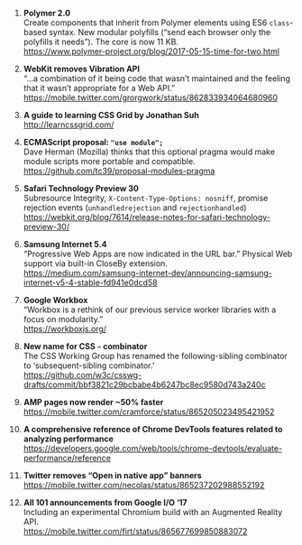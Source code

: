 1. **Polymer 2.0**  
Create components that inherit from Polymer elements using ES6 `class`-based syntax. New modular polyfills (“send each browser only the polyfills it needs”). The core is now 11 KB.  
https://www.polymer-project.org/blog/2017-05-15-time-for-two.html

1. **WebKit removes Vibration API**  
“…a combination of it being code that wasn’t maintained and the feeling that it wasn’t appropriate for a Web API.”  
https://mobile.twitter.com/grorgwork/status/862833934064680960

1. **A guide to learning CSS Grid by Jonathan Suh**  
http://learncssgrid.com/

1. **ECMAScript proposal: `"use module";`**  
Dave Herman (Mozilla) thinks that this optional pragma would make module scripts more portable and compatible.
https://github.com/tc39/proposal-modules-pragma

1. **Safari Technology Preview 30**  
Subresource Integrity, `X-Content-Type-Options: nosniff`, promise rejection events (`unhandledrejection` and `rejectionhandled`)  
https://webkit.org/blog/7614/release-notes-for-safari-technology-preview-30/

1. **Samsung Internet 5.4**  
“Progressive Web Apps are now indicated in the URL bar.” Physical Web support via built-in CloseBy extension.  
https://medium.com/samsung-internet-dev/announcing-samsung-internet-v5-4-stable-fd941e0dcd58

1. **Google Workbox**  
“Workbox is a rethink of our previous service worker libraries with a focus on modularity.”  
https://workboxjs.org/

1. **New name for CSS `~` combinator**  
The CSS Working Group has renamed the following-sibling combinator to ‘subsequent-sibling combinator.’  
https://github.com/w3c/csswg-drafts/commit/bbf3821c29bcbabe4b6247bc8ec9580d743a240c

1. **AMP pages now render ~50% faster**  
https://mobile.twitter.com/cramforce/status/865205023495421952

1. **A comprehensive reference of Chrome DevTools features related to analyzing performance**  
https://developers.google.com/web/tools/chrome-devtools/evaluate-performance/reference

1. **Twitter removes “Open in native app” banners**  
https://mobile.twitter.com/necolas/status/865237202988552192

1. **All 101 announcements from Google I/O ‘17**  
Including an experimental Chromium build with an Augmented Reality API.  
https://mobile.twitter.com/firt/status/865677699850883072
